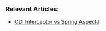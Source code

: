 ### Relevant Articles:
- [CDI Interceptor vs Spring AspectJ](http://www.nklkarthi.com/cdi-interceptor-vs-spring-aspectj)
